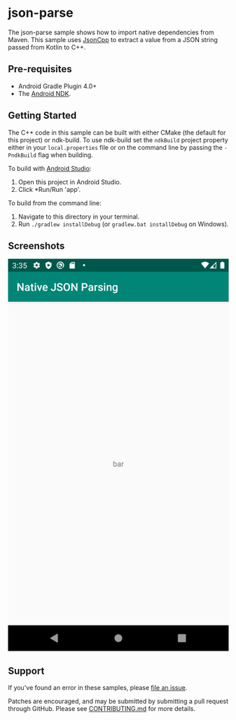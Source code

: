 # json-parse

The json-parse sample shows how to import native dependencies from Maven. This
sample uses [JsonCpp] to extract a value from a JSON string passed from Kotlin
to C++.

[JsonCpp]: https://github.com/open-source-parsers/jsoncpp

## Pre-requisites

* Android Gradle Plugin 4.0+
* The [Android NDK](https://developer.android.com/ndk/).

## Getting Started

The C++ code in this sample can be built with either CMake (the default for this
project) or ndk-build. To use ndk-build set the `ndkBuild` project property
either in your `local.properties` file or on the command line by passing the
`-PndkBuild` flag when building.

To build with [Android Studio](http://developer.android.com/sdk/index.html):

1. Open this project in Android Studio.
2. Click *Run/Run 'app'.

To build from the command line:

1. Navigate to this directory in your terminal.
2. Run `./gradlew installDebug` (or `gradlew.bat installDebug` on Windows).

## Screenshots

![screenshot](screenshot.png)

## Support

If you've found an error in these samples, please [file an
issue](https://github.com/android/ndk-samples/issues/new).

Patches are encouraged, and may be submitted by submitting a pull request
through GitHub. Please see [CONTRIBUTING.md](../../CONTRIBUTING.md) for more
details.
